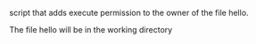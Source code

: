 script that adds execute permission to the owner of the file hello.



The file hello will be in the working directory
